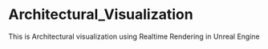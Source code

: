 # Architectural_Visualization

This is Architectural visualization using Realtime Rendering in Unreal Engine
